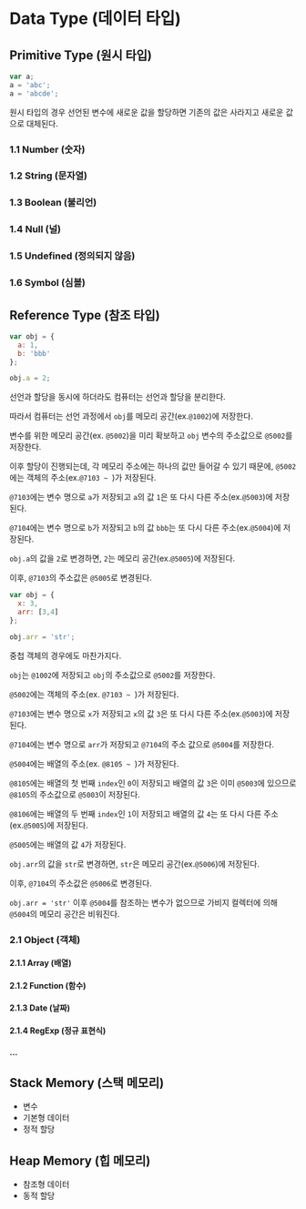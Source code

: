 # Data Type (데이터 타입)

## Primitive Type (원시 타입)

```javascript
var a;
a = 'abc';
a = 'abcde';
```
원시 타입의 경우 선언된 변수에 새로운 값을 할당하면 기존의 값은 사라지고 새로운 값으로 대체된다.

### 1.1 Number (숫자)

### 1.2 String (문자열)

### 1.3 Boolean (불리언)

### 1.4 Null (널)

### 1.5 Undefined (정의되지 않음)

### 1.6 Symbol (심볼)



## Reference Type (참조 타입)

```javascript
var obj = {
  a: 1,
  b: 'bbb'
};

obj.a = 2;
```

선언과 할당을 동시에 하더라도 컴퓨터는 선언과 할당을 분리한다.

따라서 컴퓨터는 선언 과정에서 `obj`를 메모리 공간(ex.`@1002`)에 저장한다.

변수를 위한 메모리 공간(ex. `@5002`)을 미리 확보하고 `obj` 변수의 주소값으로 `@5002`를 저장한다.

이후 할당이 진행되는데, 각 메모리 주소에는 하나의 값만 들어갈 수 있기 때문에, `@5002`에는 객체의 주소(ex.`@7103 ~ `)가 저장된다.

`@7103`에는 변수 명으로 `a`가 저장되고 `a`의 값 `1`은 또 다시 다른 주소(ex.`@5003`)에 저장된다.

`@7104`에는 변수 명으로 `b`가 저장되고 `b`의 값 `bbb`는 또 다시 다른 주소(ex.`@5004`)에 저장된다.

`obj.a`의 값을 `2`로 변경하면, `2`는 메모리 공간(ex.`@5005`)에 저장된다.

이후, `@7103`의 주소값은 `@5005`로 변경된다.

```javascript
var obj = {
  x: 3,
  arr: [3,4]
};

obj.arr = 'str';
```

중첩 객체의 경우에도 마찬가지다.

`obj`는 `@1002`에 저장되고 `obj`의 주소값으로 `@5002`를 저장한다.

`@5002`에는 객체의 주소(ex. `@7103 ~ `)가 저장된다.

`@7103`에는 변수 명으로 `x`가 저장되고 `x`의 값 `3`은 또 다시 다른 주소(ex.`@5003`)에 저장된다.

`@7104`에는 변수 명으로 `arr`가 저장되고 `@7104`의 주소 값으로 `@5004`를 저장한다.

`@5004`에는 배열의 주소(ex. `@8105 ~ `)가 저장된다.

`@8105`에는 배열의 첫 번째 `index`인 `0`이 저장되고 배열의 값 `3`은 이미 `@5003`에 있으므로 `@8105`의 주소값으로 `@5003`이 저장된다.

`@8106`에는 배열의 두 번째 `index`인 `1`이 저장되고 배열의 값 `4`는 또 다시 다른 주소(ex.`@5005`)에 저장된다.

`@5005`에는 배열의 값 `4`가 저장된다.

`obj.arr`의 값을 `str`로 변경하면, `str`은 메모리 공간(ex.`@5006`)에 저장된다.

이후, `@7104`의 주소값은 `@5006`로 변경된다.

`obj.arr = 'str'` 이후 `@5004`를 참조하는 변수가 없으므로 가비지 컬렉터에 의해 `@5004`의 메모리 공간은 비워진다.


### 2.1 Object (객체)

#### 2.1.1 Array (배열)

#### 2.1.2 Function (함수)

#### 2.1.3 Date (날짜)

#### 2.1.4 RegExp (정규 표현식)

#### ...


## Stack Memory (스택 메모리)
- 변수
- 기본형 데이터
- 정적 할당

## Heap Memory (힙 메모리)
- 참조형 데이터
- 동적 할당
